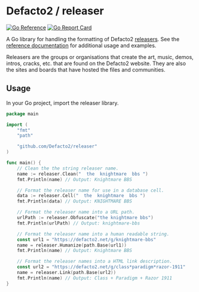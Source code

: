 # Defacto2 / releaser

[![Go Reference](https://pkg.go.dev/badge/github.com/Defacto2/releaser.svg)](https://pkg.go.dev/github.com/Defacto2/releaser)
[![Go Report Card](https://goreportcard.com/badge/github.com/Defacto2/magicnumber)](https://goreportcard.com/report/github.com/Defacto2/magicnumber)

A Go library for handling the formatting of Defacto2 [releasers](https://defacto2.net/releaser). See the [reference documentation](https://pkg.go.dev/github.com/Defacto2/releaser) for additional usage and examples.

Releasers are the groups or organisations that create the art, music, demos, intros, cracks, etc. that are found on the Defacto2 website. They are also the sites and boards that have hosted the files and communities.

## Usage

In your Go project, import the releaser library.

```go
package main

import (
	"fmt"
	"path"

	"github.com/Defacto2/releaser"
)

func main() {
	// Clean the the string releaser name.
	name := releaser.Clean("  the  knightmare  bbs ")
	fmt.Println(name) // Output: Knightmare BBS

	// Format the releaser name for use in a database cell.
	data := releaser.Cell("  the  knightmare  bbs ")
	fmt.Println(data) // Output: KNIGHTMARE BBS

	// Format the releaser name into a URL path.
	urlPath := releaser.Obfuscate("the knightmare bbs")
	fmt.Println(urlPath) // Output: knightmare-bbs

	// Format the releaser name into a human readable string.
	const url1 = "https://defacto2.net/g/knightmare-bbs"
	name = releaser.Humanize(path.Base(url1))
	fmt.Println(name) // Output: Knightmare BBS

	// Format the releaser names into a HTML link description.
	const url2 = "https://defacto2.net/g/class*paradigm*razor-1911"
	name = releaser.Link(path.Base(url2))
	fmt.Println(name) // Output: Class + Paradigm + Razor 1911
}
```